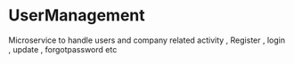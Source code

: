# UserManagement
Microservice to handle users and company related activity , Register , login , update , forgotpassword etc
